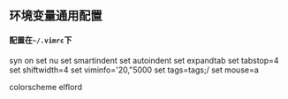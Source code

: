 ## 环境变量通用配置

#### 配置在`~/.vimrc`下

syn on
set nu
set smartindent
set autoindent
set expandtab
set tabstop=4
set shiftwidth=4
set viminfo='20,\"5000
set tags=tags;/
set mouse=a

colorscheme elflord